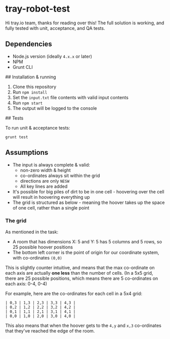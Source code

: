# tray-robot-test

Hi tray.io team, thanks for reading over this! The full solution is working, 
and fully tested with unit, acceptance, and QA tests.

## Dependencies

* Node.js version (ideally `4.x.x` or later)
* NPM 
* Grunt CLI

## Installation & running

1. Clone this repository
2. Run `npm install`
3. Set the `input.txt` file contents with valid input contents
4. Run `npm start`
5. The output will be logged to the console

## Tests

To run unit & acceptance tests:

```
grunt test
```

## Assumptions

* The input is always complete & valid:
  * non-zero width & height
  * co-ordinates always sit within the grid
  * directions are only `NESW`
  * All key lines are added
* It's possible for big piles of dirt to be in one cell - hoovering over the cell will result in hoovering everything up
* The grid is structured as below - meaning the hoover takes up the space of one cell, rather than a single point 

### The grid

As mentioned in the task:

* A room that has dimensions X: 5 and Y: 5 has 5 columns and 5 rows, so 25 possible hoover positions
* The bottom left corner is the point of origin for our coordinate system, with co-ordinates `(0,0)`

This is slightly counter intuitive, and means that the max co-ordinate on each axis are actually __one less__ 
than the number of cells. (In a 5x5 grid, there are 25 possible positions, which means there are 5 co-ordinates on each axis: 0-4, 0-4)

For example, here are the co-ordinates for each cell in a 5x4 grid:

```
| 0,3 | 1,3 | 2,3 | 3,3 | 4,3 |
| 0,2 | 1,2 | 2,2 | 3,2 | 4,2 |
| 0,1 | 1,1 | 2,1 | 3,1 | 4,1 |
| 0,0 | 1,0 | 2,0 | 3,0 | 4,0 |
```

This also means that when the hoover gets to the `4,y` and `x,3` co-ordinates that 
they've reached the edge of the room.

